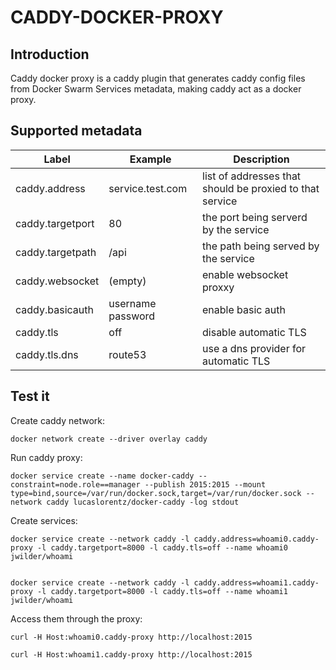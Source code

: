 # CADDY-DOCKER-PROXY

## Introduction
Caddy docker proxy is a caddy plugin that generates caddy config files from Docker Swarm Services metadata, making caddy act as a docker proxy.

## Supported metadata
| Label        | Example           | Description  |
| -------------|-------------| -----|
| caddy.address | service.test.com | list of addresses that should be proxied to that service |
| caddy.targetport | 80 | the port being serverd by the service |
| caddy.targetpath | /api | the path being served by the service |
| caddy.websocket | (empty) | enable websocket proxxy |
| caddy.basicauth | username password | enable basic auth |
| caddy.tls | off | disable automatic TLS |
| caddy.tls.dns | route53 | use a dns provider for automatic TLS |

## Test it

Create caddy network:
```
docker network create --driver overlay caddy
```

Run caddy proxy:
```
docker service create --name docker-caddy --constraint=node.role==manager --publish 2015:2015 --mount type=bind,source=/var/run/docker.sock,target=/var/run/docker.sock --network caddy lucaslorentz/docker-caddy -log stdout
```

Create services:
```
docker service create --network caddy -l caddy.address=whoami0.caddy-proxy -l caddy.targetport=8000 -l caddy.tls=off --name whoami0 jwilder/whoami


docker service create --network caddy -l caddy.address=whoami1.caddy-proxy -l caddy.targetport=8000 -l caddy.tls=off --name whoami1 jwilder/whoami
```

Access them through the proxy:
```
curl -H Host:whoami0.caddy-proxy http://localhost:2015

curl -H Host:whoami1.caddy-proxy http://localhost:2015
```